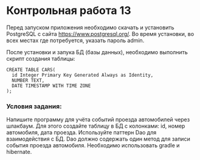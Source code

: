 # Контрольная работа 13

Перед запуском приложения необходимо скачать и установить PostgreSQL с сайта https://www.postgresql.org/. Во время установки, во всех местах где потребуется, указать пароль admin.

После установки и запука БД (базы данных), необходимо выполнить скрипт создания таблицы:

    CREATE TABLE CARS(
	  id Integer Primary Key Generated Always as Identity,
      NUMBER TEXT,
	  DATE TIMESTAMP WITH TIME ZONE
    );

### Условия задания:
Напишите программу для учёта событий проезда автомобилей через шлакбаум. 
Для этого создайте таблицу в БД с колонками: id, номер автомобиля, дата проезда. 
Используйте паттерн Dao для взаимодействия с БД. 
Dao должно содержать один метод для записи события проезда автомобиля. 
Необходимо использовать gradle и hibernate.
